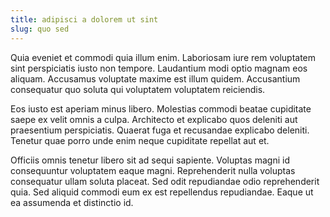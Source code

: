 ```yaml
---
title: adipisci a dolorem ut sint
slug: quo sed
---
```


Quia eveniet et commodi quia illum enim. Laboriosam iure rem voluptatem sint perspiciatis iusto non tempore. Laudantium modi optio magnam eos aliquam. Accusamus voluptate maxime est illum quidem. Accusantium consequatur quo soluta qui voluptatem voluptatem reiciendis.

Eos iusto est aperiam minus libero. Molestias commodi beatae cupiditate saepe ex velit omnis a culpa. Architecto et explicabo quos deleniti aut praesentium perspiciatis. Quaerat fuga et recusandae explicabo deleniti. Tenetur quae porro unde enim neque cupiditate repellat aut et.

Officiis omnis tenetur libero sit ad sequi sapiente. Voluptas magni id consequuntur voluptatem eaque magni. Reprehenderit nulla voluptas consequatur ullam soluta placeat. Sed odit repudiandae odio reprehenderit quia. Sed aliquid commodi eum ex est repellendus repudiandae. Eaque ut ea assumenda et distinctio id.

